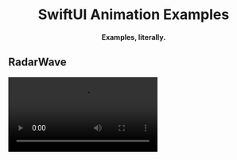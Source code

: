 <h1 align="center">SwiftUI Animation Examples</h1>

<h4 align="center">Examples, literally.</h4>

## RadarWave
![](/RadarWave/Preview.mov)
